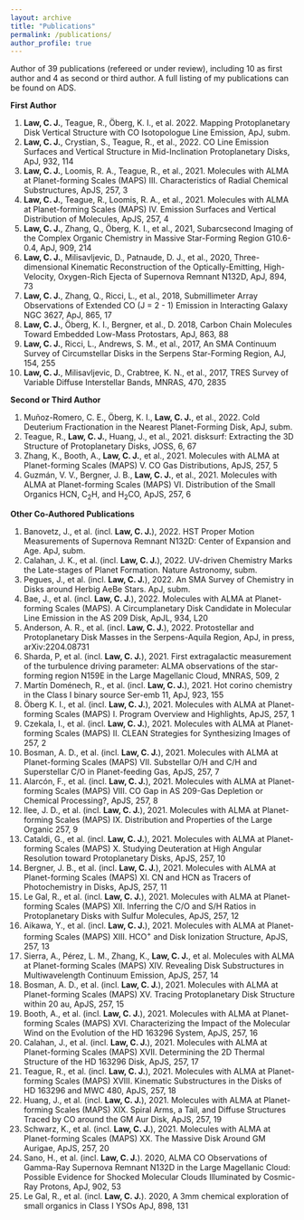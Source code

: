 ```yaml
---
layout: archive
title: "Publications"
permalink: /publications/
author_profile: true
---
```


Author of 39 publications (refereed or under review), including 10 as first author and 4 as second or third author. A full listing of my publications can be found on <a href="https://ui.adsabs.harvard.edu/user/libraries/BR8acQNQQKOJKcsn8H3uVg" style="text-decoration:none">ADS</a>.

<b>First Author</b>
<ol>
  <li><b>Law, C. J.</b>, Teague, R., Öberg, K. I., et al. 2022. Mapping Protoplanetary Disk Vertical Structure with CO Isotopologue Line Emission, ApJ, subm.</li>
  <li><b>Law, C. J.</b>, Crystian, S., Teague, R., et al., 2022. CO Line Emission Surfaces and Vertical Structure in Mid-Inclination Protoplanetary Disks, ApJ, 932, 114</li>
  <li><b>Law, C. J.</b>, Loomis, R. A., Teague, R., et al., 2021. Molecules with ALMA at Planet-forming Scales (MAPS) III. Characteristics of Radial Chemical Substructures, ApJS, 257, 3</li>
  <li><b>Law, C. J.</b>, Teague, R., Loomis, R. A., et al., 2021. Molecules with ALMA at Planet-forming Scales (MAPS) IV. Emission Surfaces and Vertical Distribution of Molecules, ApJS, 257, 4</li>
  <li><b>Law, C. J.</b>, Zhang, Q., Öberg, K. I., et al., 2021, Subarcsecond Imaging of the Complex Organic Chemistry in Massive Star-Forming Region G10.6-0.4, ApJ, 909, 214</li>
  <li><b>Law, C. J.</b>, Milisavljevic, D., Patnaude, D. J., et al., 2020, Three-dimensional Kinematic Reconstruction of the Optically-Emitting, High-Velocity, Oxygen-Rich Ejecta of Supernova Remnant N132D, ApJ, 894, 73</li>
  <li><b>Law, C. J.</b>, Zhang, Q., Ricci, L., et al., 2018, Submillimeter Array Observations of Extended CO (J = 2 - 1) Emission in Interacting Galaxy NGC 3627, ApJ, 865, 17</li>
  <li><b>Law, C. J.</b>, Öberg, K. I., Bergner, et al., D. 2018, Carbon Chain Molecules Toward Embedded Low-Mass Protostars, ApJ, 863, 88</li>
  <li><b>Law, C. J.</b>, Ricci, L., Andrews, S. M., et al., 2017, An SMA Continuum Survey of Circumstellar Disks in the Serpens Star-Forming Region, AJ, 154, 255</li>
  <li><b>Law, C. J.</b>, Milisavljevic, D., Crabtree, K. N., et al., 2017, TRES Survey of Variable Diffuse Interstellar Bands, MNRAS, 470, 2835</li>
</ol>

<b>Second or Third Author</b>
<ol>
  <li>Muñoz-Romero, C. E., Öberg, K. I., <b>Law, C. J.</b>, et al., 2022. Cold Deuterium Fractionation in the Nearest Planet-Forming Disk, ApJ, subm.</li>
  <li>Teague, R., <b>Law, C. J.</b>, Huang, J., et al., 2021. disksurf: Extracting the 3D Structure of Protoplanetary Disks, JOSS, 6, 67</li>
  <li>Zhang, K., Booth, A., <b>Law, C. J.</b>, et al., 2021. Molecules with ALMA at Planet-forming Scales (MAPS) V. CO Gas Distributions, ApJS, 257, 5</li>
  <li>Guzmán, V. V., Bergner, J. B., <b>Law, C. J.</b>, et al., 2021. Molecules with ALMA at Planet-forming Scales (MAPS) VI. Distribution of the Small Organics HCN, C<sub>2</sub>H, and H<sub>2</sub>CO, ApJS, 257, 6</li>
</ol>    
    
<b>Other Co-Authored Publications</b>
<ol>
  <li>Banovetz, J., et al. (incl. <b>Law, C. J.</b>), 2022. HST Proper Motion Measurements of Supernova Remnant N132D: Center of Expansion and Age. ApJ, subm.</li>
  <li>Calahan, J. K., et al. (incl. <b>Law, C. J.</b>), 2022. UV-driven Chemistry Marks the Late-stages of Planet Formation. Nature Astronomy, subm.</li>
  <li>Pegues, J., et al. (incl. <b>Law, C. J.</b>), 2022. An SMA Survey of Chemistry in Disks around Herbig AeBe Stars. ApJ, subm.</li>
  <li>Bae, J., et al. (incl. <b>Law, C. J.</b>), 2022. Molecules with ALMA at Planet-forming Scales (MAPS). A Circumplanetary Disk Candidate in Molecular Line Emission in the AS 209 Disk, ApJL, 934, L20</li>
  <li>Anderson, A. R., et al. (incl. <b>Law, C. J.</b>), 2022. Protostellar and Protoplanetary Disk Masses in the Serpens-Aquila Region, ApJ, in press, arXiv:2204.08731</li>
  <li>Sharda, P, et al. (incl. <b>Law, C. J.</b>), 2021. First extragalactic measurement of the turbulence driving parameter: ALMA observations of the star-forming region N159E in the Large Magellanic Cloud, MNRAS, 509, 2</li>
  <li>Martín Doménech, R., et al. (incl. <b>Law, C. J.</b>), 2021. Hot corino chemistry in the Class I binary source Ser-emb 11, ApJ, 923, 155</li>
  <li>Öberg K. I., et al. (incl. <b>Law, C. J.</b>), 2021. Molecules with ALMA at Planet-forming Scales (MAPS) I. Program Overview and Highlights, ApJS, 257, 1</li>
  <li>Czekala, I., et al. (incl. <b>Law, C. J.</b>), 2021. Molecules with ALMA at Planet-forming Scales (MAPS) II. CLEAN Strategies for Synthesizing Images of 257, 2</li>
  <li>Bosman, A. D., et al. (incl. <b>Law, C. J.</b>), 2021. Molecules with ALMA at Planet-forming Scales (MAPS) VII. Substellar O/H and C/H and Superstellar C/O in Planet-feeding Gas, ApJS, 257, 7</li>
  <li>Alarcón, F., et al. (incl. <b>Law, C. J.</b>), 2021. Molecules with ALMA at Planet-forming Scales (MAPS) VIII. CO Gap in AS 209-Gas Depletion or Chemical Processing?, ApJS, 257, 8</li>
  <li>Ilee, J. D., et al. (incl. <b>Law, C. J.</b>), 2021. Molecules with ALMA at Planet-forming Scales (MAPS) IX. Distribution and Properties of the Large Organic 257, 9</li>
  <li>Cataldi, G., et al. (incl. <b>Law, C. J.</b>), 2021. Molecules with ALMA at Planet-forming Scales (MAPS) X. Studying Deuteration at High Angular Resolution toward Protoplanetary Disks, ApJS, 257, 10</li>
  <li>Bergner, J. B., et al. (incl. <b>Law, C. J.</b>), 2021. Molecules with ALMA at Planet-forming Scales (MAPS) XI. CN and HCN as Tracers of Photochemistry in Disks, ApJS, 257, 11</li>  
  <li>Le Gal, R., et al. (incl. <b>Law, C. J.</b>), 2021. Molecules with ALMA at Planet-forming Scales (MAPS) XII. Inferring the C/O and S/H Ratios in Protoplanetary Disks with Sulfur Molecules, ApJS, 257, 12</li>
  <li>Aikawa, Y., et al. (incl. <b>Law, C. J.</b>), 2021. Molecules with ALMA at Planet-forming Scales (MAPS) XIII. HCO<sup>+</sup> and Disk Ionization Structure, ApJS, 257, 13</li>
  <li> Sierra, A., Pérez, L. M., Zhang, K., <b>Law, C. J.</b>, et al. Molecules with ALMA at Planet-forming Scales (MAPS) XIV. Revealing Disk Substructures in Multiwavelength Continuum Emission, ApJS, 257, 14</li>  
  <li>Bosman, A. D., et al. (incl. <b>Law, C. J.</b>), 2021. Molecules with ALMA at Planet-forming Scales (MAPS) XV. Tracing Protoplanetary Disk Structure within 20 au, ApJS, 257, 15</li>
  <li>Booth, A., et al. (incl. <b>Law, C. J.</b>), 2021. Molecules with ALMA at Planet-forming Scales (MAPS) XVI. Characterizing the Impact of the Molecular Wind on the Evolution of the HD 163296 System, ApJS, 257, 16</li>
  <li>Calahan, J., et al. (incl. <b>Law, C. J.</b>), 2021. Molecules with ALMA at Planet-forming Scales (MAPS) XVII. Determining the 2D Thermal Structure of the HD 163296 Disk, ApJS, 257, 17</li>
  <li>Teague, R., et al. (incl. <b>Law, C. J.</b>), 2021. Molecules with ALMA at Planet-forming Scales (MAPS) XVIII. Kinematic Substructures in the Disks of HD 163296 and MWC 480, ApJS, 257, 18</li>
  <li>Huang, J., et al. (incl. <b>Law, C. J.</b>), 2021. Molecules with ALMA at Planet-forming Scales (MAPS) XIX. Spiral Arms, a Tail, and Diffuse Structures Traced by CO around the GM Aur Disk, ApJS, 257, 19</li>
  <li>Schwarz, K., et al. (incl. <b>Law, C. J.</b>), 2021. Molecules with ALMA at Planet-forming Scales (MAPS) XX. The Massive Disk Around GM Aurigae, ApJS, 257, 20</li>
  <li>Sano, H., et al. (incl. <b>Law, C. J.</b>). 2020, ALMA CO Observations of Gamma-Ray Supernova Remnant N132D in the Large Magellanic Cloud: Possible Evidence for Shocked Molecular Clouds Illuminated by Cosmic-Ray Protons, ApJ, 902, 53</li>
  <li>Le Gal, R., et al. (incl. <b>Law, C. J.</b>). 2020, A 3mm chemical exploration of small organics in Class I YSOs ApJ, 898, 131</li>
</ol>

<!---{% if author.googlescholar %}
  You can also find my articles on <u><a href="{{author.googlescholar}}">my Google Scholar profile</a>.</u>
{% endif %}

{% include base_path %}

{% for post in site.publications reversed %}
  {% include archive-single.html %}
{% endfor %} --->
